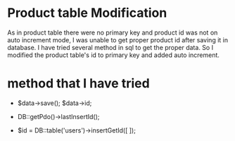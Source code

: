 # Product table Modification

As in product table there were no primary key and product id was not on auto increment mode, I was unable to get proper product id after saving it in database. I have tried several method in sql to get the proper data. So I modified the product table's id to primary key and added auto increment.

# method that I have tried

-   $data->save();
    $data->id;

-   DB::getPdo()->lastInsertId();
-   $id = DB::table('users')->insertGetId([
    ]);
